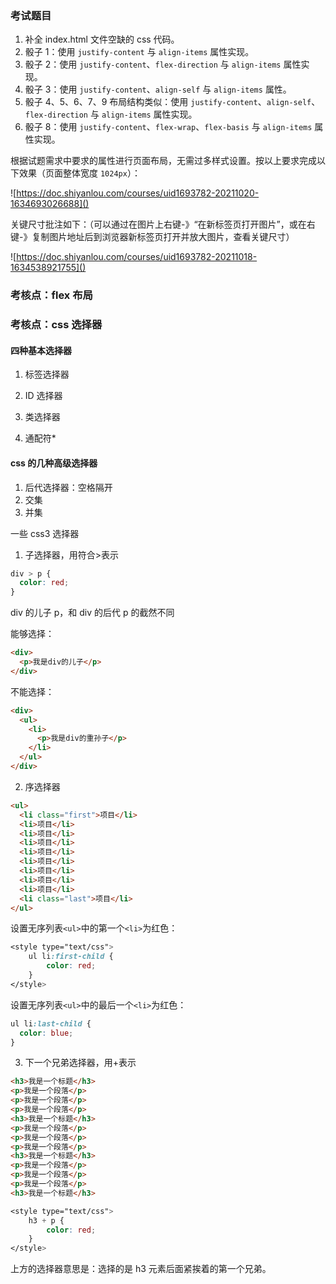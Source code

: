 ### 考试题目

1. 补全 index.html 文件空缺的 css 代码。
2. 骰子 1：使用 `justify-content` 与 `align-items` 属性实现。
3. 骰子 2：使用 `justify-content`、`flex-direction` 与 `align-items` 属性实现。
4. 骰子 3：使用 `justify-content`、`align-self` 与 `align-items` 属性。
5. 骰子 4、5、6、7、9 布局结构类似：使用 `justify-content`、`align-self`、 `flex-direction` 与 `align-items` 属性实现。
6. 骰子 8：使用 `justify-content`、`flex-wrap`、`flex-basis` 与 `align-items` 属性实现。

根据试题需求中要求的属性进行页面布局，无需过多样式设置。按以上要求完成以下效果（页面整体宽度 `1024px`）：

![https://doc.shiyanlou.com/courses/uid1693782-20211020-1634693026688]()

关键尺寸批注如下：（可以通过在图片上右键-》“在新标签页打开图片”，或在右键-》复制图片地址后到浏览器新标签页打开并放大图片，查看关键尺寸）

![https://doc.shiyanlou.com/courses/uid1693782-20211018-1634538921755]()

### 考核点：flex 布局

### 考核点：css 选择器

#### 四种基本选择器

1. 标签选择器

2. ID 选择器

3. 类选择器

4. 通配符\*

#### css 的几种高级选择器

1. 后代选择器：空格隔开
2. 交集
3. 并集

一些 css3 选择器

1. 子选择器，用符合>表示

```css
div > p {
  color: red;
}
```

div 的儿子 p，和 div 的后代 p 的截然不同

能够选择：

```html
<div>
  <p>我是div的儿子</p>
</div>
```

不能选择：

```html
<div>
  <ul>
    <li>
      <p>我是div的重孙子</p>
    </li>
  </ul>
</div>
```

2. 序选择器

```html
<ul>
  <li class="first">项目</li>
  <li>项目</li>
  <li>项目</li>
  <li>项目</li>
  <li>项目</li>
  <li>项目</li>
  <li>项目</li>
  <li>项目</li>
  <li>项目</li>
  <li class="last">项目</li>
</ul>
```

设置无序列表`<ul>`中的第一个`<li>`为红色：

```css
<style type="text/css">
    ul li:first-child {
        color: red;
    }
</style>
```

设置无序列表`<ul>`中的最后一个`<li>`为红色：

```css
ul li:last-child {
  color: blue;
}
```

3. 下一个兄弟选择器，用+表示

```html
<h3>我是一个标题</h3>
<p>我是一个段落</p>
<p>我是一个段落</p>
<p>我是一个段落</p>
<h3>我是一个标题</h3>
<p>我是一个段落</p>
<p>我是一个段落</p>
<p>我是一个段落</p>
<h3>我是一个标题</h3>
<p>我是一个段落</p>
<p>我是一个段落</p>
<p>我是一个段落</p>
<h3>我是一个标题</h3>
```

```css
<style type="text/css">
    h3 + p {
        color: red;
    }
</style>
```

上方的选择器意思是：选择的是 h3 元素后面紧挨着的第一个兄弟。
